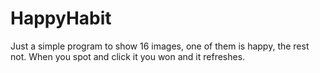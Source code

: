 # HappyHabit

Just a simple program to show 16 images, one of them is happy, the rest not. When you spot and click it you won and it refreshes.